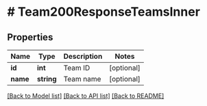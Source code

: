 # # Team200ResponseTeamsInner

## Properties

Name | Type | Description | Notes
------------ | ------------- | ------------- | -------------
**id** | **int** | Team ID | [optional]
**name** | **string** | Team name | [optional]

[[Back to Model list]](../../README.md#models) [[Back to API list]](../../README.md#endpoints) [[Back to README]](../../README.md)
